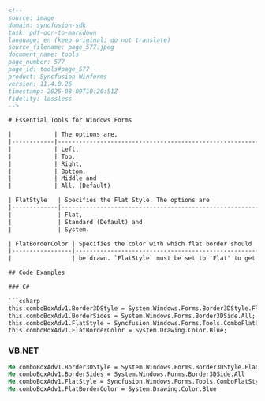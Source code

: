 ```html
<!-- 
source: image
domain: syncfusion-sdk
task: pdf-ocr-to-markdown
language: en (keep original; do not translate)
source_filename: page_577.jpeg
document_name: tools
page_number: 577
page_id: tools#page_577
product: Syncfusion Winforms
version: 11.4.0.26
timestamp: 2025-08-09T10:20:51Z
fidelity: lossless
-->

# Essential Tools for Windows Forms

|            | The options are,                                                                 |
|------------|---------------------------------------------------------------------------------|
|            | Left,                                                                           |
|            | Top,                                                                            |
|            | Right,                                                                          |
|            | Bottom,                                                                         |
|            | Middle and                                                                      |
|            | All. (Default)                                                                 |

| FlatStyle   | Specifies the Flat Style. The options are                                   |
|-------------|---------------------------------------------------------------------------------|
|             | Flat,                                                                           |
|             | Standard (Default) and                                                         |
|             | System.                                                                        |

| FlatBorderColor | Specifies the color with which flat border should                    |
|-----------------|---------------------------------------------------------------------------------|
|                 | be drawn. `FlatStyle` must be set to 'Flat' to get the color effect. |

## Code Examples

### C#

```csharp
this.comboBoxAdv1.Border3DStyle = System.Windows.Forms.Border3DStyle.Flat;
this.comboBoxAdv1.BorderSides = System.Windows.Forms.Border3DSide.All;
this.comboBoxAdv1.FlatStyle = Syncfusion.Windows.Forms.Tools.ComboFlatStyle.Flat;
this.comboBoxAdv1.FlatBorderColor = System.Drawing.Color.Blue;
```

### VB.NET

```vb
Me.comboBoxAdv1.Border3DStyle = System.Windows.Forms.Border3DStyle.Flat
Me.comboBoxAdv1.BorderSides = System.Windows.Forms.Border3DSide.All
Me.comboBoxAdv1.FlatStyle = Syncfusion.Windows.Forms.Tools.ComboFlatStyle.Flat
Me.comboBoxAdv1.FlatBorderColor = System.Drawing.Color.Blue
```

<!-- tags: [Syncfusion, Winforms, Border3DStyle, BorderSides, FlatStyle, FlatBorderColor] keywords: [WinForms, Border styles, Flat Style, Border color customization, .NET, C#, VB.NET, Syncfusion Advanced ComboBox] -->
```